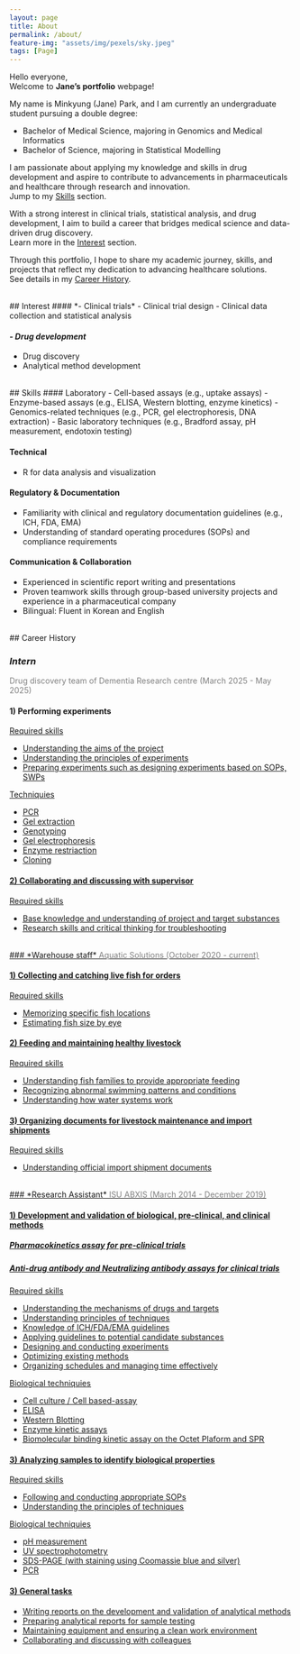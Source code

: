 ```yaml
---
layout: page
title: About
permalink: /about/
feature-img: "assets/img/pexels/sky.jpeg"
tags: [Page]
---
```


Hello everyone,  
Welcome to **Jane’s portfolio** webpage!

My name is Minkyung (Jane) Park, and I am currently an undergraduate student pursuing a double degree:  
- Bachelor of Medical Science, majoring in Genomics and Medical Informatics  
- Bachelor of Science, majoring in Statistical Modelling  

I am passionate about applying my knowledge and skills in drug development and aspire to contribute to advancements in pharmaceuticals and healthcare through research and innovation.  
Jump to my [Skills](#skills) section.

With a strong interest in clinical trials, statistical analysis, and drug development, I aim to build a career that bridges medical science and data-driven drug discovery.  
Learn more in the [Interest](#interest) section.

Through this portfolio, I hope to share my academic journey, skills, and projects that reflect my dedication to advancing healthcare solutions.  
See details in my [Career History](#career-history).


<br>
## Interest 
#### *- Clinical trials*
- Clinical trial design
- Clinical data collection and statistical analysis

#### *- Drug development*
- Drug discovery
- Analytical method development

<br>
## Skills
#### Laboratory
- Cell-based assays (e.g., uptake assays)
- Enzyme-based assays (e.g., ELISA, Western blotting, enzyme kinetics)
- Genomics-related techniques (e.g., PCR, gel electrophoresis, DNA extraction)
- Basic laboratory techniques (e.g., Bradford assay, pH measurement, endotoxin testing)

#### Technical
- R for data analysis and visualization

#### Regulatory & Documentation
- Familiarity with clinical and regulatory documentation guidelines (e.g., ICH, FDA, EMA)
- Understanding of standard operating procedures (SOPs) and compliance requirements

#### Communication & Collaboration
- Experienced in scientific report writing and presentations  
- Proven teamwork skills through group-based university projects and experience in a pharmaceutical company  
- Bilingual: Fluent in Korean and English

<br>
## Career History

### *Intern*
<span style="color:grey;"> Drug discovery team of Dementia Research centre (March 2025 - May 2025)</span>  
#### 1) Performing experiments
<u> Required skills<u>
- Understanding the aims of the project
- Understanding the principles of experiments
- Preparing experiments such as designing experiments based on SOPs, SWPs

<u> Techniquies<u>
- PCR
- Gel extraction
- Genotyping
- Gel electrophoresis
- Enzyme restriaction
- Cloning

#### 2) Collaborating and discussing with supervisor
<u> Required skills<u>
- Base knowledge and understanding of project and target substances
- Research skills and critical thinking for troubleshooting


<br>
### *Warehouse staff*
<span style="color:grey;">Aquatic Solutions (October 2020 - current)</span>
 
#### 1) Collecting and catching live fish for orders
<u> Required skills<u>
- Memorizing specific fish locations
- Estimating fish size by eye

#### 2) Feeding and maintaining healthy livestock
<u> Required skills<u>
- Understanding fish families to provide appropriate feeding
- Recognizing abnormal swimming patterns and conditions
- Understanding how water systems work

#### 3) Organizing documents for livestock maintenance and import shipments
<u> Required skills<u>
- Understanding official import shipment documents


<br>
### *Research Assistant*
<span style="color:grey;">ISU ABXIS (March 2014 - December 2019)</span> 

#### 1) Development and validation of biological, pre-clinical, and clinical methods
##### Pharmacokinetics assay for pre-clinical trials
##### Anti-drug antibody and Neutralizing antibody assays for clinical trials

<u>Required skills<u>
- Understanding the mechanisms of drugs and targets
- Understanding principles of techniques
- Knowledge of ICH/FDA/EMA guidelines
- Applying guidelines to potential candidate substances
- Designing and conducting experiments
- Optimizing existing methods
- Organizing schedules and managing time effectively
            
<u>Biological techniquies<u>
- Cell culture / Cell based-assay
- ELISA
- Western Blotting
- Enzyme kinetic assays
- Biomolecular binding kinetic assay on the Octet Plaform and SPR


#### 3) Analyzing samples to identify biological properties

<u>Required skills<u>
- Following and conducting appropriate SOPs
- Understanding the principles of techniques

<u>Biological techniquies<u>
- pH measurement
- UV spectrophotometry
- SDS-PAGE (with staining using Coomassie blue and silver)
- PCR

#### 3) General tasks
- Writing reports on the development and validation of analytical methods
- Preparing analytical reports for sample testing
- Maintaining equipment and ensuring a clean work environment
- Collaborating and discussing with colleagues

